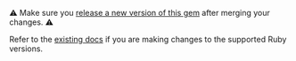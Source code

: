 ⚠️ Make sure you [release a new version of this gem](https://github.com/alphagov/rubocop-govuk/pull/381/files) after merging your changes. ⚠️

Refer to the [existing docs](https://docs.publishing.service.gov.uk/manual/publishing-a-ruby-gem.html#ruby-version-compatibility) if you are making changes to the supported Ruby versions.
